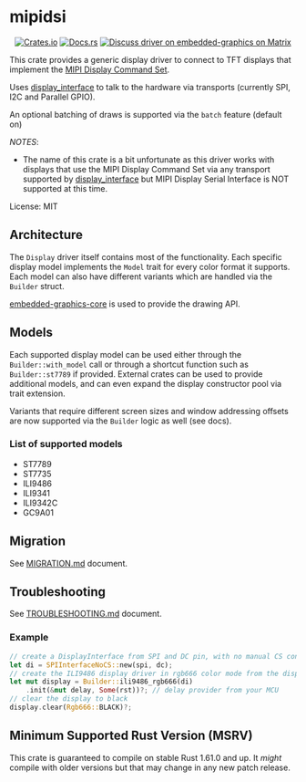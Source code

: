 # mipidsi

<p align="center">
    <a href="https://crates.io/crates/mipidsi"><img src="https://img.shields.io/crates/v/mipidsi.svg" alt="Crates.io"></a>
    <a href="https://docs.rs/mipidsi"><img src="https://docs.rs/mipidsi/badge.svg" alt="Docs.rs"></a>
    <a href="https://matrix.to/#/#rust-embedded-graphics:matrix.org"><img src="https://img.shields.io/matrix/rust-embedded-graphics:matrix.org" alt="Discuss driver on embedded-graphics on Matrix"></a>
</p>

This crate provides a generic display driver to connect to TFT displays
that implement the [MIPI Display Command Set](https://www.mipi.org/specifications/display-command-set).

Uses [display_interface](https://crates.io/crates/display-interface) to talk to the hardware via transports (currently SPI, I2C and Parallel GPIO).

An optional batching of draws is supported via the `batch` feature (default on)

*NOTES*:

* The name of this crate is a bit unfortunate as this driver works with displays that use the MIPI Display Command Set via any transport supported by [display_interface](https://crates.io/crates/display-interface) but MIPI Display Serial Interface is NOT supported at this time.

License: MIT

## Architecture

The `Display` driver itself contains most of the functionality. Each specific display model implements the `Model` trait for every color format it supports. Each model can also have different variants which are handled via the `Builder` struct.

[embedded-graphics-core](https://crates.io/crates/embedded-graphics-core) is used to provide the drawing API.

## Models

Each supported display model can be used either through the `Builder::with_model` call or through a shortcut function such as `Builder::st7789` if provided. External crates can be used to provide additional models, and can even expand the display constructor pool via trait extension.

Variants that require different screen sizes and window addressing offsets are now supported via the `Builder` logic as well (see docs).

### List of supported models

* ST7789
* ST7735
* ILI9486
* ILI9341
* ILI9342C
* GC9A01

## Migration

See [MIGRATION.md](docs/MIGRATION.md) document.

## Troubleshooting

See [TROUBLESHOOTING.md](docs/TROUBLESHOOTING.md) document.

### Example
```rust
// create a DisplayInterface from SPI and DC pin, with no manual CS control
let di = SPIInterfaceNoCS::new(spi, dc);
// create the ILI9486 display driver in rgb666 color mode from the display interface and use a HW reset pin during init
let mut display = Builder::ili9486_rgb666(di)
    .init(&mut delay, Some(rst))?; // delay provider from your MCU
// clear the display to black
display.clear(Rgb666::BLACK)?;
```

## Minimum Supported Rust Version (MSRV)

This crate is guaranteed to compile on stable Rust 1.61.0 and up. It *might*
compile with older versions but that may change in any new patch release.
